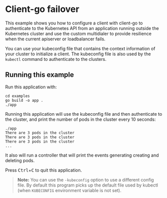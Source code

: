 # Client-go failover

This example shows you how to configure a client with client-go to authenticate
to the Kubernetes API from an application running outside the Kubernetes
cluster and use the custom multidialer to provide resilience when the current
apiserver or loadbalancer fails.

You can use your kubeconfig file that contains the context information
of your cluster to initialize a client. The kubeconfig file is also used
by the `kubectl` command to authenticate to the clusters.

## Running this example

Run this application with:

    cd examples
    go build -o app .
    ./app

Running this application will use the kubeconfig file and then authenticate to the
cluster, and print the number of pods in the cluster every 10 seconds:

    ./app
    There are 3 pods in the cluster
    There are 3 pods in the cluster
    There are 3 pods in the cluster
    ...

It also will run a controller that will print the events generating creating and deleting pods.

Press <kbd>Ctrl</kbd>+<kbd>C</kbd> to quit this application.

> **Note:** You can use the `-kubeconfig` option to use a different config file. By default
this program picks up the default file used by kubectl (when `KUBECONFIG`
environment variable is not set).
